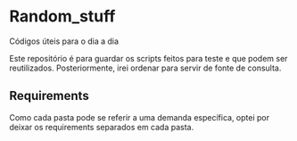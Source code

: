 # Random_stuff
Códigos úteis para o dia a dia

Este repositório é para guardar os scripts feitos para teste e que podem ser reutilizados. Posteriormente, irei ordenar para servir de fonte de consulta.

## Requirements

Como cada pasta pode se referir a uma demanda específica, optei por deixar os requirements separados em cada pasta.
